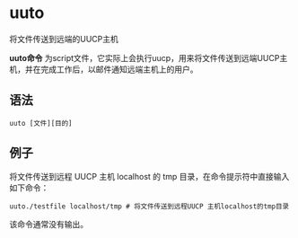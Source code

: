 uuto
===

将文件传送到远端的UUCP主机


**uuto命令** 为script文件，它实际上会执行uucp，用来将文件传送到远端UUCP主机，并在完成工作后，以邮件通知远端主机上的用户。

##  语法

```
uuto [文件][目的]
```


## 例子

将文件传送到远程 UUCP 主机 localhost 的 tmp 目录，在命令提示符中直接输入如下命令：

```
uuto./testfile localhost/tmp # 将文件传送到远程UUCP 主机localhost的tmp目录 
```

该命令通常没有输出。

